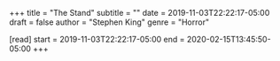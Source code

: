 +++
title = "The Stand"
subtitle = ""
date = 2019-11-03T22:22:17-05:00
draft = false
author = "Stephen King"
genre = "Horror"

[read]
  start = 2019-11-03T22:22:17-05:00
  end = 2020-02-15T13:45:50-05:00
+++
